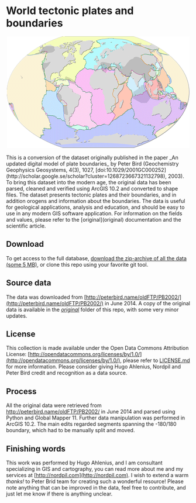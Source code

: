 World tectonic plates and boundaries
======================
<p align="center"><img src="example_plates.png" title="Example map using tectonic plates dataset" alt="Example map using tectonic plates dataset" /></p>
This is a conversion of the dataset originally published in the paper _An updated digital model of plate boundaries_ by Peter Bird (Geochemistry Geophysics Geosystems, 4(3), 1027, [doi:10.1029/2001GC000252](http://scholar.google.se/scholar?cluster=1268723667321132798), 2003).
To bring this dataset into the modern age, the original data has been parsed, cleaned and verified using ArcGIS 10.2 and converted to shape files.
The dataset presents tectonic plates and their boundaries, and in addition orogens and information about the boundaries.
The data is useful for geological applications, analysis and education, and should be easy to use in any modern GIS software application.
For information on the fields and values, please refer to the [original](original) documentation and the scientific article.

Download
-----
To get access to the full database, [download the zip-archive of all the data (some 5 MB)](https://github.com/fraxen/tectonicplates/archive/master.zip), or clone this repo using your favorite git tool.

Source data
-----
The data was downloaded from [http://peterbird.name/oldFTP/PB2002/](http://peterbird.name/oldFTP/PB2002/) in June 2014. A copy of the original data is available in the _[original](original)_ folder of this repo, with some very minor updates.

License
----
This collection is made available under the Open Data Commons Attribution License: [http://opendatacommons.org/licenses/by/1.0/](http://opendatacommons.org/licenses/by/1.0/), please refer to [LICENSE.md](LICENSE.md) for more information.
Please consider giving Hugo Ahlenius, Nordpil and Peter Bird credit and recognition as a data source.

Process
-----
All the original data were retrieved from http://peterbird.name/oldFTP/PB2002/ in June 2014 and parsed using Python and Global Mapper 11. Further data manipulation was performed in ArcGIS 10.2.
The main edits regarded segments spanning the -180/180 boundary, which had to be manually split and moved.

Finishing words
------
This work was performed by Hugo Ahlenius, and I am consultant specializing in GIS and cartography, you can read more about me and my services at [http://nordpil.com](http://nordpil.com).
I wish to extend a warm *thanks!* to Peter Brid team for creating such a wonderful resource!
Please note anything that can be improved in the data, feel free to contribute, and just let me know if there is anything unclear.
